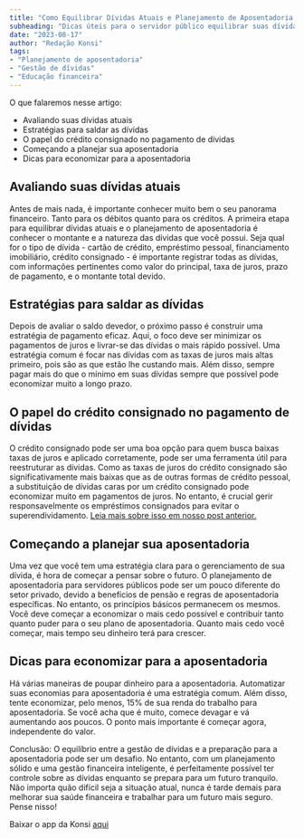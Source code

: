```yaml
---
title: "Como Equilibrar Dívidas Atuais e Planejamento de Aposentadoria: Um Breve Guia para Servidores Públicos"
subheading: "Dicas úteis para o servidor público equilibrar suas dívidas correntes enquanto se planeja para uma aposentadoria confortável."
date: "2023-08-17"
author: "Redação Konsi"
tags:
- "Planejamento de aposentadoria"
- "Gestão de dívidas"
- "Educação financeira"
---
```


O que falaremos nesse artigo:
- Avaliando suas dívidas atuais
- Estratégias para saldar as dívidas
- O papel do crédito consignado no pagamento de dívidas
- Começando a planejar sua aposentadoria
- Dicas para economizar para a aposentadoria

## Avaliando suas dívidas atuais

Antes de mais nada, é importante conhecer muito bem o seu panorama financeiro. Tanto para os débitos quanto para os créditos. A primeira etapa para equilibrar dívidas atuais e o planejamento de aposentadoria é conhecer o montante e a natureza das dívidas que você possui. Seja qual for o tipo de dívida - cartão de crédito, empréstimo pessoal, financiamento imobiliário, crédito consignado - é importante registrar todas as dívidas, com informações pertinentes como valor do principal, taxa de juros, prazo de pagamento, e o montante total devido.

## Estratégias para saldar as dívidas

Depois de avaliar o saldo devedor, o próximo passo é construir uma estratégia de pagamento eficaz. Aqui, o foco deve ser minimizar os pagamentos de juros e livrar-se das dívidas o mais rápido possível. Uma estratégia comum é focar nas dívidas com as taxas de juros mais altas primeiro, pois são as que estão lhe custando mais. Além disso, sempre pagar mais do que o mínimo em suas dívidas sempre que possível pode economizar muito a longo prazo.

## O papel do crédito consignado no pagamento de dívidas

O crédito consignado pode ser uma boa opção para quem busca baixas taxas de juros e aplicado corretamente, pode ser uma ferramenta útil para reestruturar as dívidas. Como as taxas de juros do crédito consignado são significativamente mais baixas que as de outras formas de crédito pessoal, a substituição de dívidas caras por um crédito consignado pode economizar muito em pagamentos de juros. No entanto, é crucial gerir responsavelmente os empréstimos consignados para evitar o superendividamento. [Leia mais sobre isso em nosso post anterior.](https://konsi.com.br/postagens/emprstimo-consignado-vs-emprstimo-pessoal-qual-escolher-como-servidor-pblico)

## Começando a planejar sua aposentadoria

Uma vez que você tem uma estratégia clara para o gerenciamento de sua dívida, é hora de começar a pensar sobre o futuro. O planejamento de aposentadoria para servidores públicos pode ser um pouco diferente do setor privado, devido a benefícios de pensão e regras de aposentadoria específicas. No entanto, os princípios básicos permanecem os mesmos. Você deve começar a economizar o mais cedo possível e contribuir tanto quanto puder para o seu plano de aposentadoria. Quanto mais cedo você começar, mais tempo seu dinheiro terá para crescer.

## Dicas para economizar para a aposentadoria

Há várias maneiras de poupar dinheiro para a aposentadoria. Automatizar suas economias para aposentadoria é uma estratégia comum. Além disso, tente economizar, pelo menos, 15% de sua renda do trabalho para aposentadoria. Se você acha que é muito, comece devagar e vá aumentando aos poucos. O ponto mais importante é começar agora, independente do valor.

Conclusão: O equilíbrio entre a gestão de dívidas e a preparação para a aposentadoria pode ser um desafio. No entanto, com um planejamento sólido e uma gestão financeira inteligente, é perfeitamente possível ter controle sobre as dívidas enquanto se prepara para um futuro tranquilo. Não importa quão difícil seja a situação atual, nunca é tarde demais para melhorar sua saúde financeira e trabalhar para um futuro mais seguro. Pense nisso!

Baixar o app da Konsi [aqui](https://konsi.com.br/app)
